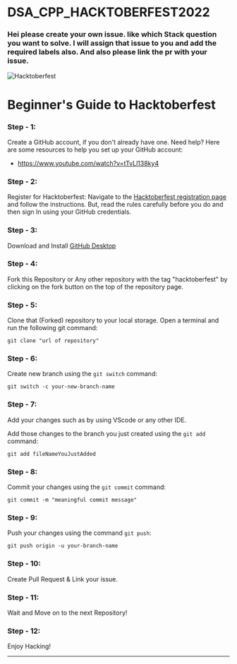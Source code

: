 # DSA_CPP_HACKTOBERFEST2022

### Hei please create your own issue. like which Stack question you want to solve. I will assign that issue to you and add the required labels also. And also please link the pr with your issue.


![Hacktoberfest](https://res.cloudinary.com/practicaldev/image/fetch/s--ds97LCK---/c_imagga_scale,f_auto,fl_progressive,h_420,q_auto,w_1000/https://dev-to-uploads.s3.amazonaws.com/uploads/articles/ymlmr15l83rrjq8natft.jpg)

# Beginner's Guide to Hacktoberfest

### Step - 1:

Create a GitHub account, if you don't already have one. Need help? Here are some resources to help you set up your GitHub account:

- https://www.youtube.com/watch?v=tTvLl138ky4

### Step - 2:

Register for Hacktoberfest: Navigate to the [Hacktoberfest registration page](https://hacktoberfest.com/participation/) and follow the instructions. But, read the rules carefully before you do and then sign In using your GitHub credentials.

### Step - 3:

Download and Install [GitHub Desktop](https://desktop.github.com/)

### Step - 4:

Fork this Repository or Any other repository with the tag "hacktoberfest" by clicking on the fork button on the top of the repository page.

### Step - 5:

Clone that (Forked) repository to your local storage.
Open a terminal and run the following git command:

```
git clone "url of repository"
```

### Step - 6:

Create new branch using the `git switch` command:

```
git switch -c your-new-branch-name
```

### Step - 7:

Add your changes such as by using VScode or any other IDE.

Add those changes to the branch you just created using the `git add` command:

```
git add fileNameYouJustAdded
```

### Step - 8:

Commit your changes using the `git commit` command:

```
git commit -m "meaningful commit message"
```

### Step - 9:

Push your changes using the command `git push`:

```
git push origin -u your-branch-name
```

### Step - 10:

Create Pull Request & Link your issue.

### Step - 11:

Wait and Move on to the next Repository!

### Step - 12:

Enjoy Hacking!

---
